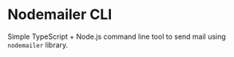 # Nodemailer CLI

Simple TypeScript + Node.js command line tool to send mail using `nodemailer` library.

